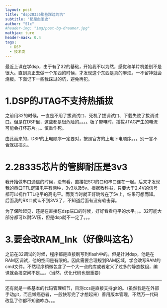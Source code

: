 ```yaml
---
layout: post
title: "dsp28335那些踩过的坑"
subtitle: "都是血泪史"
author: "Slc"
#header-img: "img/post-bg-dreamer.jpg"
mathjax: ture
header-mask: 0.4
tags:
  - DSP
  - 技术类
---
```


最近上课在学dsp，由于有了32的基础，开始我不以为然，感觉和单片机差别不是很大。直到真正去做一个东西的时候，才发现这个东西是真的麻烦。一不留神就会烧板。下面记下一些我踩过的坑，避免再犯。

# 1.DSP的JTAG不支持热插拔

之前用32的时候，一直是不用了拔调试口、死机了拔调试口、下载失败了拔调试口。但是在DSP里，这些都是很危险的。。。。板子带电时，插拔JTAG产生的电流可能会打坏芯片。。。慎重作死。

由此而来的，DSP的上电顺序一定要对，按照官方的上电下电顺序。。。别一言不合就拔插头。

# 2.28335芯片的管脚耐压是3v3

我开始做串口通信的时候，没有看，直接把SCI的口和串口连在一起。后来才发现我的串口TTL逻辑电平有两种，3v3以及5v。根据教科书，只要大于2.4V的信号都可以视作TTL电平的高电平。而我当时就正好跳线在了5v上，结果可想而知。后面我的RX口就认不到3V3了，不知道后面有没有软击穿。

为了保险起见，还是在直接怼dsp端口的时候，好好看看电平的水平。。。32可能大部分都可以耐5V压，但是dsp就不一定了。。。

# 3.要会改RAM_Ink（好像叫这名）

之前在32调试的时候，程序都是直接刷写到flash中的。但是针对dsp，他是在RAM区调试，他的空间是有限的。因此需要合理规划RAM区域，学会改写RAM的cmd文件。不然程序稍微包含了一个大一点的库或者定义了过多的静态数组，编译就会报空间不足。。。（当然，优化代码也很重要）

-----

还有就是一些基本的代码管理细节，目测ccs是直接支持git的。（虽然我是在外部手动git，而且懒癌患者，一般快写完了才想起来）善用版本管理，不然万一代码改乱了你都不知道咋办。。。